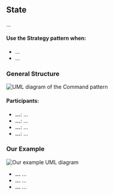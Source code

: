 ## State

...

#### Use the Strategy pattern when:

- ...
- ...

### General Structure

![UML diagram of the Command pattern][1]

#### Participants:

- **...**: ...
- **...**: ...
- **...**: ...
- **...**: ...

### Our Example

![Our example UML diagram][2]

- **...** ...
- **...** ...
- **...** ...

[1]: ...
[2]: ...
